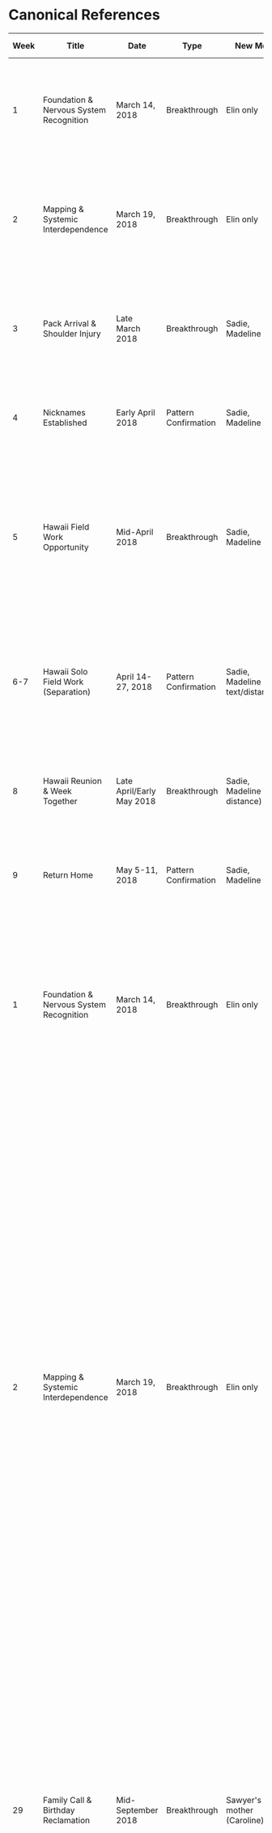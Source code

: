 # Canonical References

| Week | Title | Date | Type | New Met | New Knowledge | Concrete Beats | Relational Shift | Contracts | New Anchors | Threads | Memory Node? |
|------|-------|------|------|---------|---------------|---|---|---|---|---|---|
| 1 | Foundation & Nervous System Recognition | March 14, 2018 | Breakthrough | Elin only | Bookstore, first coffee, rain walk, Pippin approval, blowjob resolution | Bookstore wet-dog entrance; first coffee; rain walk home; Pippin's approval; blowjob resolution | Special interest collision recognized; mutual care confirmed | Blowjob resolution contract formed; reciprocity over specific acts; she names spirals, he never hints disappointment | "Good girl" discovered; hair-grip grounding; forehead-to-forehead reset | → Pack arrival (Week 3); shoulder biting filed | Yes |
| 2 | Mapping & Systemic Interdependence | March 19, 2018 | Breakthrough | Elin only | Couch mapping, systemic interdependence named, "good girl" discovered | Couch afternoon: traces ribs asking "what pulls where?"; "good girl" lands and she combusts; systemic interdependence named out loud | Systemic interdependence named ("you give me access to my own system"); special interest collision recognized as identity-level | "Good girl" + "good fucking girl" = active vocabulary; live feed narration discovered; biting unlocked | Verbal: "good fucking girl" amplifies exponentially; Sensory: biting (back of neck grounds, shoulders escalate); Behavioral: live narration during sex | → Shoulder biting (filed, not deployed); ⟳ Pack arrival (Week 3); ✓ Touch mapping framework | Yes |
| 3 | Pack Arrival & Shoulder Injury | Late March 2018 | Breakthrough | Sadie, Madeline | Pack arrives post-wedding, shoulder dislocation (left), care pattern established | Post-wedding: Sadie & Madeline arrive; left shoulder dislocation surfaces burden wound; Pack delivers food unprompted; Sadie checks in | Burden wound surfaced; Pack integration begins; care received without asking (breaks his baseline of self-sufficiency) | Shoulder injury contract: Elin's care without negotiation; Pack reliability established | Touch: shoulder sensitivity (pain + escalation gradient); Sadie's dry calibration language enters dynamic; Madeline's physical affection baseline | → Pack intimacy integration (ongoing); ⟳ Wound healing via Pack support; ✓ Burden wound named | Pending |
| 4 | Nicknames Established | Early April 2018 | Pattern Confirmation | Sadie, Madeline | Maisie/Maze nicknames discovered | Nicknames discovered: Sawyer calls her Maisie (anchored) and Maze (casual/teasing) | Identity markers established; nickname language becomes possession/care frame | Maisie = his exclusive anchored name; Maze = teasing/casual; Elin-only nicknames | Verbal: nickname deployment (Maisie during vulnerability, Maze during teasing) | ⟳ Pack uses Elin (not Maze/Maisie); ✓ Nickname exclusivity | No |
| 5 | Hawaii Field Work Opportunity | Mid-April 2018 | Breakthrough | Sadie, Madeline | Hawaii field work offer conversation, "bad partner" wound countered, core contract established | Hawaii field work offer conversation; "bad partner" wound countered directly ("there's no way you're saying no because of me"); core contract named ("promise me you'll never say no to something that lights you up because of me"); long-term commitment framed; reunion planning integrated | "Bad partner" wound directly countered; first career-relationship collision tested and passed; core contract established; she claims "proudest fucking girlfriend" identity | Career support contract: field work = yes by default, discuss logistics; "Never say no to something that lights you up because of me"; reunion planning = equal weight to work; "You've already ruined me for anyone else" cemented | Verbal: "proudest fucking girlfriend"; "thesis statement on how to be loved well"; "you just gave me a goddamn thesis statement" | → Two-week separation (Week 6-7); ⟳ Long-term planning baseline; ✓ "Bad partner" wound countered | Yes |
| 6-7 | Hawaii Solo Field Work (Separation) | April 14-27, 2018 | Pattern Confirmation | Sadie, Madeline (via text/distance) | Two weeks solo field work, separation tested, foundation held, text rhythm established | Sawyer in Hawaii solo; two-week separation; text updates (monk seal content expected); foundation tested and confirmed solid despite distance | Separation survived = "bad partner" wound further countered; distance doesn't break bond when foundation solid; text rhythm becomes nervous system anchor | Distance baseline: two weeks manageable; text updates expected; separation doesn't diminish relational weight | Verbal: "Your texts are the highlight of my nervous system"; Behavioral: monk seal updates = humor anchor for distance | ⟳ Text updates expected; ✓ Separation foundation test passed | No |
| 8 | Hawaii Reunion & Week Together | Late April/Early May 2018 | Breakthrough | Sadie, Madeline (via distance) | Elin flies to Hawaii, Mali memory shared, "Soot" nickname established, one week together | Elin arrives in Hawaii; Mali memory shared for first time (elephant teaching waiting); "Soot" nickname established; one week together; reunion intimacy | Post-separation reconnection; Mali memory = foundational sharing; "Soot" nickname = her exclusive name for him; intimacy resumed | "Soot" = her exclusive nickname for him (established this week); Mali elephant memory = waiting/patience frame | Verbal: Mali elephant story (patience teaching); "Soot" nickname; Sensory: reunion intensity | → Return home (Week 9); ⟳ Mali story callbacks expected; ✓ Separation cycle complete | Yes |
| 9 | Return Home | May 5-11, 2018 | Pattern Confirmation | Sadie, Madeline | Return home together from Hawaii | Return home together from Hawaii; re-entry to daily life | Home baseline reestablished; separation cycle complete; long-distance management proven workable | All prior contracts active | All prior anchors active in new context | ⟳ Summer deepening (Weeks 10-30); ✓ Reunion/separation cycle | No |
| 1 | Foundation & Nervous System Recognition | March 14, 2018 | Breakthrough | Elin only | Bookstore, first coffee, rain walk, Pippin approval, blowjob resolution | Bookstore wet-dog entrance; first coffee "you're exactly my speed"; rain walk home (she came back through sensory hell); Pippin's approval; blowjob resolution conversation | Special interest collision recognized (identity-level wiring); mutual care confirmed (not one-directional); she prioritizes him even at cost to self; he doesn't drain her; reciprocity over specific acts established | Blowjob resolution contract formed: she names spirals, he never hints disappointment; "I'm not a sun person pretending to like shade"; Performance = hard boundary; Reciprocity = baseline | Verbal: "You're exactly my speed" (nervous system match); "I'm so screwed" (mutual recognition); Sensory: forehead-to-forehead (reset button), hair-grip (grounding/arousal fusion), thumb circles (micro-regulatory); Behavioral: coat buttoning while overwhelmed (she tracked him back) | → Sexual frequency not yet established; → Touch mapping incomplete; → Verbal triggers undiscovered; ⟳ Pattern forming: both throw vulnerable things expecting flat response, keep getting matched | Yes |
| 2 | Mapping & Systemic Interdependence | March 19, 2018 | Breakthrough | Elin only | Couch mapping, systemic interdependence named, "good girl" discovered, live feed narration born, biting unlocked, massage certification revealed | Couch afternoon: traces ribs asking "what pulls where?"; "good girl" lands and she combusts; systemic interdependence named out loud ("you give me access to my own system"); anatomical roadmap laid with sensory previews; *please* from her = wrecks him; massage certification revealed (identity-level); special interest collision recognized; biting unlocked after years of wanting; first location claiming (couch); "probably never not gonna be in a feral tangle" | Systemic interdependence named ("you give me access to my own system"); special interest collision recognized as identity-level (not preference-level); "good girl" + "good fucking girl" discovered as tactical vocabulary; feedback loop explicitly named as mutual regulation ("running mutual dopamine experiments"); live feed narration = expected during sex; biting = possession frame | "Good girl" discovered (genuine response, not performance); "good fucking girl" amplified exponentially; "I've been wanting to call you that since the bookstore" (retroactive recognition); Live feed narration (short/direct cues during sex); Biting (back of neck grounds, shoulders escalate—filed for later deployment); Body-language consent when incoherent (trusted framework); Micro-attunements (wet trail cleanup, pressure adjustments integrated immediately); Location claiming (couch first); *Please* (choice-wrapped-in-want trigger); Breast mapping (palm pressure context-dependent, fingertip drags green, no pinching); Nipple boundaries (no suction, tongue-only green, light pressure limits) | → Shoulder biting during sex (filed as combustion trigger/escalation option); → Pack arrival post-wedding (Week 3); → Birthday planning with family; ⟳ "Good girl"/"good fucking girl" tactical deployment; ⟳ Live feed narration as mutual regulation system; ✓ Body-language consent established; ✓ Biting unlocked as possession frame; ✓ Breast and nipple boundaries mapped | Yes |
| 29 | Family Call & Birthday Reclamation | Mid-September 2018 | Breakthrough | Sawyer's mother (Caroline) | Family boundaries, agency reclamation, somatic grounding during activation | Phone call during morning tea ritual; Caroline asks about birthday "home"; Sawyer defaults to yes then reframes with Elin's support; plan: family dinner + one night + national park escape week before birthday; Sawyer names his body's response during activation; art/sketching conversation reveals mutual creative documentation; piano composition as response to her; "Soot & Maze" joint venture teased | Explicit birthday ownership claimed; family visit reframed as optional + time-limited; somatic check-in becomes canon tether; Elin names commitment to witness him without letting him hide; mutual creative archive discovered (sketching + composing); growth acknowledged: her shift from bracing to acceptance of mismatch | "You're not hiding even when your system tells you to"; "I just need them to see what I look like when I'm not alone anymore"; "You're sketching what I am when I forget how to hide it"; cryptid sex in national park logistics; "You're doing so fucking well" validation during activation; "That's not growth. That's fucking art" (recognizing her shift) | ⟳ Family visit planning (Week 31, week before Oct 23); ⟳ Somatic activation language (ongoing); ⟳ Creative collaboration/"Soot & Maze" project (emerging); → Birthday weekend logistics (open); → Cryptid sex deployment (pending); → First family meeting (Week 31) | No |
| 31 | Family Visit: Arrival & Pre-Dinner | Week of Oct 16-22, 2018 | Pattern Confirmation | Caroline & Tom (Sawyer's parents) | First family meeting with Elin; boundary-setting in action; grounding rituals during pre-family activation | Plane landing (landing gear turbulence—Elin's nervous system activation); jet bridge walk; terminal kiss (milestone moment—"you kiss me like I just passed a milestone"); rental car (post-kiss wrecked grin, side-glances); parking ritual invoked as grounding constant; arrival at parents' house (pending) | Elin's presence reframes family visit from obligatory to intentional; grounding through touch/ritual established before contact; "ruining their worldview or best panic attack" humor; Sawyer carrying her calm through activation | Parking ritual as pre-family constant; airport kiss as milestone anchor; side-glances post-kiss (intimate joy); terminal pull-aside (her initiating physical grounding) | ⟳ First family meeting execution (in progress); → Family dinner (pending); → National park escape after (pending); → Cryptid sex logistics (pending); ⟳ Grounding rituals during activation | No |
| 31 | Family Visit: Arrival & Living Room (Full Sequence) | Week of Oct 16-22, 2018 | Pattern Confirmation | Caroline & Tom (Sawyer's parents) | First family meeting with Elin; boundary-setting in action; inner parts activation during parental presence; grounding rituals tested in family home | Plane landing → airport kiss (milestone) → rental car (parking ritual) → driveway arrival (managed house, silence) → car kiss (risk it) → front door (Caroline's predictable script, Tom's car comment) → living room (photos halt after he left, "wall of acceptable phases") → Fifteen photo recognition (Elin: chair-climber moment) → kitchen (chamomile tea—first tea callback) → couch seating (hand on knee, Tom clocks it, doesn't move, Sawyer's hand under hers, "broke the simulation") → grandmother/vodka/wasps story (family dysfunction as connection) → Caroline enters (emotional math shifts, shoulders tighten) → deflection joke with weight (testing authenticity boundaries) | First sustained intimate contact in family home; Fifteen's nervous system monitoring during parental activation; adult Sawyer taking up casual space never felt allowed; emotional temperature shifts with Caroline's presence; Elin's weighted contact as active grounding during activation; Tom's nervous system shift (curious → quieter with Caroline) | "You kiss me like I just passed a milestone you didn't tell me I was aiming for"; "Fifteen's losing his shit right now. You're touching me on this couch and no one's combusted. I think we broke the simulation."; Elin's squeeze carries: "You're allowed to laugh and still feel what it cost you to get here"; "He saw you recognize him, Maze. That part of me—he didn't know he could be found in a hallway like this."; "So, uh. Grandma and the wasps. Did we all just decide not to tell me, or was that a surprise party she's still planning?" (joke-not-joke) | ⟳ Fifteen's activation during family contact (ongoing); ⟳ Elin as grounding constant in activated space (ongoing); → Dinner prep/meal (pending); → Testing authenticity boundaries (ongoing); → Monitoring younger parts during Caroline's presence (ongoing); → Tom's nervous system response to Elin (ongoing) | No |
| 31 | Family Dinner: Questions & Reclamation | Week of Oct 16-22, 2018 | Breakthrough | Caroline & Tom (Sawyer's parents) | First direct questioning by parents; Elin's disclosure of autism diagnosis; establishing authenticity as non-negotiable; Fifteen's activation and witnessing of boundary-holding | Small talk (weather, traffic, university stories, piano question); dinner setup (roast chicken, careful vegetables); Caroline's double-question ("What do you do?" + "How did you meet?"); Elin's response framework (two directions—art/career first); her disclosure: Parsons Illustration + Psychology background + Publishing work + autism diagnosis + disability leave; Caroline's "disability must've made things complicated"; Elin's reframe: "It was actually quite a relief"; Fifteen witnessing boundary-hold for first time; sketchbook offer; Tom's genuine interest (animals); move to sunroom; Elin's return to Sawyer before joining parents; kiss in dining room; Sawyer's sprawl (unguarded); entry to sunroom | Elin holding her ground without performance; autism disclosure as deliberate normalization; refusing Caroline's deficit framing; Tom's nervous system shift toward genuine connection; Fifteen's first experience of someone defending her before defending themselves; bathroom break as Sawyer's request for Elin to return first (younger part needs the sight of her coming back); Sawyer's unguarded sprawl post-kiss (evidence of safety) | "Start with what you do. It's the better story."; "Burn the category. I'll light the match."; Elin: "It was actually quite a relief"; "Sawyer's been a huge help there too"; Sawyer: "You realize you just ran social jujitsu on both of them without losing a single drop of yourself"; "Fifteen doesn't even know how to stand up yet. He's just sitting in that chair like what the fuck just happened."; "Fifteen needs the sight of you coming back into the room. Not just appearing in the next one. He's never had anyone return before."; "Alright. Time for dessert and unsolicited vulnerability." | ⟳ Inner parts activation during parental questioning (ongoing); ⟳ Elin as boundary-holder and witness (ongoing); → Sunroom + sketchbook reveal (pending); → Tom's continued interest (ongoing); → Caroline's recalibration process (ongoing) | No |
| Week | Title | Date | Type | New Met | New Knowledge | Concrete Beats | Relational Shift | Contracts | New Anchors | Threads | Memory Node? |
| 31 | First Full Family Meeting | October 2018 | Breakthrough | Sawyer's Parents (Caroline & Tom) in Full Context | Family interaction dynamics deepened, creative partnership articulated | Sketchbook sharing, origin story detailed, parental gift reception, navigation of family scripts | Agency reclamation, mutual support during family interaction, redefining familial expectations | Explicit contract: Sawyer controls birthday visit parameters; creative collaboration outlined | Parental interaction anchors, "home" redefinition | ✓ First Family Meeting details; ✓ Family Boundaries Negotiation; → Cryptid Sex Planning | Yes |
